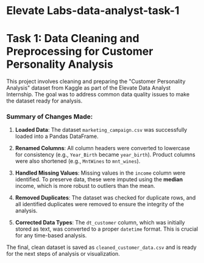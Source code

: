 # Elevate Labs-data-analyst-task-1

# Task 1: Data Cleaning and Preprocessing for Customer Personality Analysis

This project involves cleaning and preparing the "Customer Personality Analysis" dataset from Kaggle as part of the Elevate Data Analyst Internship. The goal was to address common data quality issues to make the dataset ready for analysis.

### Summary of Changes Made:

1.  **Loaded Data**: The dataset `marketing_campaign.csv` was successfully loaded into a Pandas DataFrame.

2.  **Renamed Columns**: All column headers were converted to lowercase for consistency (e.g., `Year_Birth` became `year_birth`). Product columns were also shortened (e.g., `MntWines` to `mnt_wines`).

3.  **Handled Missing Values**: Missing values in the `income` column were identified. To preserve data, these were imputed using the **median** income, which is more robust to outliers than the mean.

4.  **Removed Duplicates**: The dataset was checked for duplicate rows, and all identified duplicates were removed to ensure the integrity of the analysis.

5.  **Corrected Data Types**: The `dt_customer` column, which was initially stored as text, was converted to a proper `datetime` format. This is crucial for any time-based analysis.

The final, clean dataset is saved as `cleaned_customer_data.csv` and is ready for the next steps of analysis or visualization.

